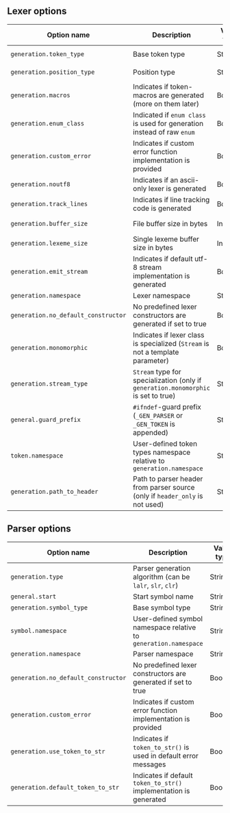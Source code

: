 ## Lexer options

| Option name                         | Description                                                                        | Value type | Default value           | Required |
|-------------------------------------|------------------------------------------------------------------------------------|------------|----------|-------------------------|
| `generation.token_type`             | Base token type                                                                    | String     | `<default>` (generated) | false    |
| `generation.position_type`          | Position type                                                                      | String     | `<default>` (generated) | false    |
| `generation.macros`                 | Indicates if token-macros are generated (more on them later)                       | Boolean    | `false`                 | false    |
| `generation.enum_class`             | Indicated if `enum class` is used for generation instead of raw `enum`             | Boolean    | `true`                  | false    |
| `generation.custom_error`           | Indicates if custom error function implementation is provided                      | Boolean    | `false`                 | false    |
| `generation.noutf8`                 | Indicates if an ascii-only lexer is generated                                      | Boolean    | `false`                 | false    |
| `generation.track_lines`            | Indicates if line tracking code is generated                                       | Boolean    | `true`                  | false    |
| `generation.buffer_size`            | File buffer size in bytes                                                          | Integer    | `131072` (128 KB)       | false    |
| `generation.lexeme_size`            | Single lexeme buffer size in bytes                                                 | Integer    | `32768` (32 KB)         | false    |
| `generation.emit_stream`            | Indicates if default utf-8 stream implementation is generated                      | Boolean    | `true`                  | false    |
| `generation.namespace`              | Lexer namespace                                                                    | String     | `lexer`                 | false    |
| `generation.no_default_constructor` | No predefined lexer constructors are generated if set to true                      | Boolean    | `false`                 | false    |
| `generation.monomorphic`            | Indicates if lexer class is specialized (`Stream` is not a template parameter)     | Boolean    | `false`                 | false    |
| `generation.stream_type`            | `Stream` type for specialization (only if `generation.monomorphic` is set to true) | String     | -                       | true     |
| `general.guard_prefix`              | `#ifndef`-guard prefix (`_GEN_PARSER` or `_GEN_TOKEN` is appended)                 | String     | `""`                    | false    |
| `token.namespace`                   | User-defined token types namespace relative to `generation.namespace`              | String     | `""` (same namespace)   | false    |
| `generation.path_to_header`         | Path to parser header from parser source (only if `header_only` is not used)       | String     | `<default>` (generated) | false    |

## Parser options

| Option name                         | Description                                                       | Value type | Default value         | Required |
|-------------------------------------|-------------------------------------------------------------------|------------|-----------------------|----------|
| `generation.type`                   | Parser generation algorithm (can be `lalr`, `slr`, `clr`)         | String     | `lalr`                | false    |
| `general.start`                     | Start symbol name                                                 | String     | -                     | true     |
| `generation.symbol_type`            | Base symbol type                                                  | String     | -                     | true     |
| `symbol.namespace`                  | User-defined symbol namespace relative to `generation.namespace`  | String     | `""` (same namespace) | false    |
| `generation.namespace`              | Parser namespace                                                  | String     | `parser`              | false    |
| `generation.no_default_constructor` | No predefined lexer constructors are generated if set to true     | Boolean    | `false`               | false    |
| `generation.custom_error`           | Indicates if custom error function implementation is provided     | Boolean    | `false`               | false    |
| `generation.use_token_to_str`       | Indicates if `token_to_str()` is used in default error messages   | Boolean    | `false`               | false    |
| `generation.default_token_to_str`   | Indicates if default `token_to_str()` implementation is generated | Boolean    | `false`               | false    |
